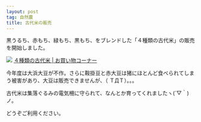 ```yaml
---
layout: post
tag: 自然農
title: 古代米の販売
---
```

黒うるち、赤もち、緑もち、黒もち、をブレンドした「４種類の古代米」の販売を開始しました。

[![](https://c2.staticflickr.com/8/7745/17575003949_b2268a6cca.jpg)](http://kobapan.com/hanbai/kodaimai.html)
[４種類の古代米 | お買い物コーナー](http://kobapan.com/hanbai/kodaimai.html)

今年度は大浜大豆が不作。さらに鞍掛豆と赤大豆は猪にほとんど食べられてしまう被害があり、大豆は販売できませんが、（ ＴДＴ）。。。

古代米は集落ぐるみの電気柵に守られて、なんとか育ってくれましたヽ(´▽｀)ノ。

どうぞご利用ください。

